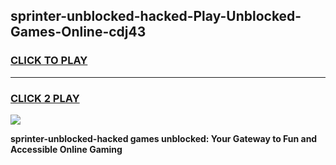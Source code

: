
## sprinter-unblocked-hacked-Play-Unblocked-Games-Online-cdj43
<h3>
<a href="https://premium76.site?title=sprinter-unblocked-hacked&ref=25A">CLICK TO PLAY</a></h3>
<hr>

<h3>
<a href="https://premium76.site?title=sprinter-unblocked-hacked&ref=25A">CLICK 2 PLAY</a>
  
</h3>

<a href="https://premium76.site?title=sprinter-unblocked-hacked&ref=25A"><img src="https://clearcache.store/games.png"></a>


**sprinter-unblocked-hacked games unblocked: Your Gateway to Fun and Accessible Online Gaming**
